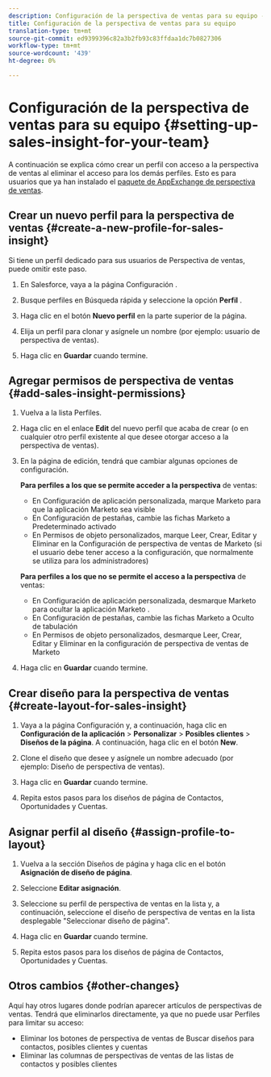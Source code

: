 ```yaml
---
description: Configuración de la perspectiva de ventas para su equipo - Marketo Docs - Documentación del producto
title: Configuración de la perspectiva de ventas para su equipo
translation-type: tm+mt
source-git-commit: ed9399396c82a3b2fb93c83ffdaa1dc7b0827306
workflow-type: tm+mt
source-wordcount: '439'
ht-degree: 0%

---
```



# Configuración de la perspectiva de ventas para su equipo {#setting-up-sales-insight-for-your-team}

A continuación se explica cómo crear un perfil con acceso a la perspectiva de ventas al eliminar el acceso para los demás perfiles. Esto es para usuarios que ya han instalado el [paquete de AppExchange de perspectiva de ventas](/help/marketo/product-docs/marketo-sales-insight/msi-for-salesforce/installation/install-marketo-sales-insight-package-in-salesforce-appexchange.md).

## Crear un nuevo perfil para la perspectiva de ventas {#create-a-new-profile-for-sales-insight}

Si tiene un perfil dedicado para sus usuarios de Perspectiva de ventas, puede omitir este paso.

1. En Salesforce, vaya a la página Configuración .

1. Busque perfiles en Búsqueda rápida y seleccione la opción **Perfil** .

1. Haga clic en el botón **Nuevo perfil** en la parte superior de la página.

1. Elija un perfil para clonar y asígnele un nombre (por ejemplo: usuario de perspectiva de ventas).

1. Haga clic en **Guardar** cuando termine.

## Agregar permisos de perspectiva de ventas {#add-sales-insight-permissions}

1. Vuelva a la lista Perfiles.

1. Haga clic en el enlace **Edit** del nuevo perfil que acaba de crear (o en cualquier otro perfil existente al que desee otorgar acceso a la perspectiva de ventas).

1. En la página de edición, tendrá que cambiar algunas opciones de configuración.

   **Para perfiles a los que se permite acceder a la perspectiva** de ventas:

   * En Configuración de aplicación personalizada, marque Marketo para que la aplicación Marketo sea visible
   * En Configuración de pestañas, cambie las fichas Marketo a Predeterminado activado
   * En Permisos de objeto personalizados, marque Leer, Crear, Editar y Eliminar en la Configuración de perspectiva de ventas de Marketo (si el usuario debe tener acceso a la configuración, que normalmente se utiliza para los administradores)

   **Para perfiles a los que no se permite el acceso a la perspectiva** de ventas:

   * En Configuración de aplicación personalizada, desmarque Marketo para ocultar la aplicación Marketo .
   * En Configuración de pestañas, cambie las fichas Marketo a Oculto de tabulación
   * En Permisos de objeto personalizados, desmarque Leer, Crear, Editar y Eliminar en la configuración de perspectiva de ventas de Marketo


1. Haga clic en **Guardar** cuando termine.

## Crear diseño para la perspectiva de ventas {#create-layout-for-sales-insight}

1. Vaya a la página Configuración y, a continuación, haga clic en **Configuración de la aplicación** > **Personalizar** > **Posibles clientes** > **Diseños de la página**. A continuación, haga clic en el botón **New**.

1. Clone el diseño que desee y asígnele un nombre adecuado (por ejemplo: Diseño de perspectiva de ventas).

1. Haga clic en **Guardar** cuando termine.

1. Repita estos pasos para los diseños de página de Contactos, Oportunidades y Cuentas.

## Asignar perfil al diseño {#assign-profile-to-layout}

1. Vuelva a la sección Diseños de página y haga clic en el botón **Asignación de diseño de página**.

1. Seleccione **Editar asignación**.

1. Seleccione su perfil de perspectiva de ventas en la lista y, a continuación, seleccione el diseño de perspectiva de ventas en la lista desplegable &quot;Seleccionar diseño de página&quot;.

1. Haga clic en **Guardar** cuando termine.

1. Repita estos pasos para los diseños de página de Contactos, Oportunidades y Cuentas.

## Otros cambios {#other-changes}

Aquí hay otros lugares donde podrían aparecer artículos de perspectivas de ventas. Tendrá que eliminarlos directamente, ya que no puede usar Perfiles para limitar su acceso:

* Eliminar los botones de perspectiva de ventas de Buscar diseños para contactos, posibles clientes y cuentas
* Eliminar las columnas de perspectivas de ventas de las listas de contactos y posibles clientes
